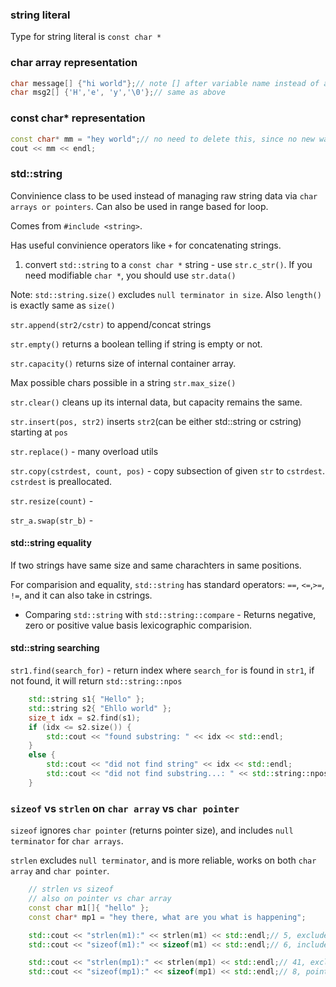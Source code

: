 
### string literal

Type for string literal is `const char *`

### char array representation

```cpp
char message[] {"hi world"};// note [] after variable name instead of after char like java
char msg2[] {'H','e', 'y','\0'};// same as above
```

### const char* representation

```cpp
const char* mm = "hey world";// no need to delete this, since no new was used
cout << mm << endl;
```

### std::string

Convinience class to be used instead of managing raw string
data via `char arrays or pointers`. Can also be used in range based for loop.

Comes from `#include <string>`.

Has useful convinience operators like `+` for concatenating strings.

1. convert `std::string` to a `const char *` string - use `str.c_str()`.
If you need modifiable `char *`, you should use `str.data()`

Note: `std::string.size()` excludes `null terminator in size`. Also `length()` is exactly same as `size()`

`str.append(str2/cstr)` to append/concat strings 

`str.empty()` returns a boolean telling if string is empty or not.

`str.capacity()` returns size of internal container array.

Max possible chars possible in a string `str.max_size()`

`str.clear()` cleans up its internal data, but capacity remains the same.

`str.insert(pos, str2)` inserts `str2`(can be either std::string or cstring) starting at `pos`

`str.replace()` - many overload utils

`str.copy(cstrdest, count, pos)` - copy subsection of given `str` to `cstrdest`. `cstrdest` is preallocated.

`str.resize(count)` -

`str_a.swap(str_b)` - 
#### std::string equality

If two strings have same size and 
same charachters in same positions.

For comparision and equality,
`std::string` has standard operators:
`==`, `<=`,`>=`, `!=`, and it can also take in cstrings.

* Comparing `std::string` with `std::string::compare`  - Returns negative, zero or positive value basis lexicographic comparision.

#### std::string searching

`str1.find(search_for)` - return index where `search_for` is found in `str1`, if not found, it will return `std::string::npos`
```cpp
	std::string s1{ "Hello" };
	std::string s2{ "Ehllo world" };
	size_t idx = s2.find(s1);
	if (idx <= s2.size()) {
		std::cout << "found substring: " << idx << std::endl;
	}
	else {
		std::cout << "did not find string" << idx << std::endl;
		std::cout << "did not find substring...: " << std::string::npos << std::endl;
	}
```




### `sizeof` vs `strlen` on `char array` vs `char pointer`

`sizeof` ignores `char pointer` (returns pointer size), and includes `null terminator` for `char arrays`.

`strlen` excludes `null terminator`, and is more reliable, works on both `char array` and `char pointer`.
```cpp
	// strlen vs sizeof
	// also on pointer vs char array
	const char m1[]{ "hello" };
	const char* mp1 = "hey there, what are you what is happening";

	std::cout << "strlen(m1):" << strlen(m1) << std::endl;// 5, excludes null char
	std::cout << "sizeof(m1):" << sizeof(m1) << std::endl;// 6, includes null char

	std::cout << "strlen(mp1):" << strlen(mp1) << std::endl;// 41, excludes null char
	std::cout << "sizeof(mp1):" << sizeof(mp1) << std::endl;// 8, pointer size
```
